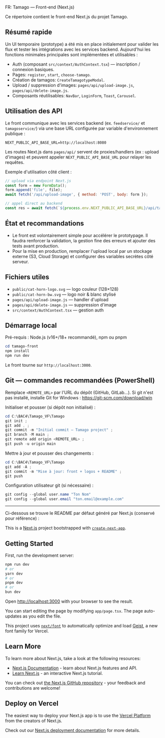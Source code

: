 FR: Tamago — Front-end (Next.js)

Ce répertoire contient le front-end Next.js du projet Tamago.

Résumé rapide
-------------
Un UI temporaire (prototype) a été mis en place initialement pour valider les flux et tester les intégrations avec les services backend. Aujourd'hui les fonctions minimales principales sont implémentées et utilisables :

- Auth (composant `src/context/AuthContext.tsx`) — inscription / connexion basiques.
- Pages: `register`, `start`, `choose-tamago`.
- Création de tamagos: `CreateTamagotypeModal`.
- Upload / suppression d'images: `pages/api/upload-image.js`, `pages/api/delete-image.js`.
- Composants réutilisables: `NavBar`, `LoginForm`, `Toast`, `Carousel`.

Utilisation des API
-------------------
Le front communique avec les services backend (ex. `feedservice/` et `tamagoservice/`) via une base URL configurée par variable d'environnement publique :

	NEXT_PUBLIC_API_BASE_URL=http://localhost:8080

Les routes Next.js dans `pages/api/` servent de proxies/handlers (ex : upload d'images) et peuvent appeler `NEXT_PUBLIC_API_BASE_URL` pour relayer les requêtes.

Exemple d'utilisation côté client :

```js
// upload via endpoint Next.js
const form = new FormData();
form.append('file', file);
await fetch('/api/upload-image', { method: 'POST', body: form });

// appel direct au backend
const res = await fetch(`${process.env.NEXT_PUBLIC_API_BASE_URL}/api/tamagos`);
```

État et recommandations
-----------------------
- Le front est volontairement simple pour accélérer le prototypage. Il faudra renforcer la validation, la gestion fine des erreurs et ajouter des tests avant production.
- Pour la mise en production, remplacer l'upload local par un stockage externe (S3, Cloud Storage) et configurer des variables secrètes côté serveur.

Fichiers utiles
--------------
- `public/cat-horn-logo.svg` — logo couleur (128×128)
- `public/cat-horn-bw.svg` — logo noir & blanc stylisé
- `pages/api/upload-image.js` — handler d'upload
- `pages/api/delete-image.js` — suppression d'image
- `src/context/AuthContext.tsx` — gestion auth

Démarrage local
---------------
Pré-requis : Node.js (v16+/18+ recommandé), npm ou pnpm

```powershell
cd tamago-front
npm install
npm run dev
```

Le front tourne sur `http://localhost:3000`.

Git — commandes recommandées (PowerShell)
---------------------------------------
Remplace `<REMOTE_URL>` par l'URL du dépôt (GitHub, GitLab...). Si git n'est pas installé, installe Git for Windows : https://git-scm.com/download/win

Initialiser et pousser (si dépôt non initialisé) :

```powershell
cd C:\BAC4\Tamago_VF\Tamago
git init ;
git add . ;
git commit -m "Initial commit — Tamago project" ;
git branch -M main ;
git remote add origin <REMOTE_URL> ;
git push -u origin main
```

Mettre à jour et pousser des changements :

```powershell
cd C:\BAC4\Tamago_VF\Tamago
git add -A ;
git commit -m "Mise à jour: front + logos + README" ;
git push
```

Configuration utilisateur git (si nécessaire) :

```powershell
git config --global user.name "Ton Nom"
git config --global user.email "ton.email@example.com"
```

---

Ci-dessous se trouve le README par défaut généré par Next.js (conservé pour référence) :

This is a [Next.js](https://nextjs.org) project bootstrapped with [`create-next-app`](https://nextjs.org/docs/app/api-reference/cli/create-next-app).

## Getting Started

First, run the development server:

```bash
npm run dev
# or
yarn dev
# or
pnpm dev
# or
bun dev
```

Open [http://localhost:3000](http://localhost:3000) with your browser to see the result.

You can start editing the page by modifying `app/page.tsx`. The page auto-updates as you edit the file.

This project uses [`next/font`](https://nextjs.org/docs/app/building-your-application/optimizing/fonts) to automatically optimize and load [Geist](https://vercel.com/font), a new font family for Vercel.

## Learn More

To learn more about Next.js, take a look at the following resources:

- [Next.js Documentation](https://nextjs.org/docs) - learn about Next.js features and API.
- [Learn Next.js](https://nextjs.org/learn) - an interactive Next.js tutorial.

You can check out [the Next.js GitHub repository](https://github.com/vercel/next.js) - your feedback and contributions are welcome!

## Deploy on Vercel

The easiest way to deploy your Next.js app is to use the [Vercel Platform](https://vercel.com/new?utm_medium=default-template&filter=next.js&utm_source=create-next-app&utm_campaign=create-next-app-readme) from the creators of Next.js.

Check out our [Next.js deployment documentation](https://nextjs.org/docs/app/building-your-application/deploying) for more details.

